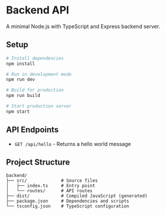 # Backend API

A minimal Node.js with TypeScript and Express backend server.

## Setup

```bash
# Install dependencies
npm install

# Run in development mode
npm run dev

# Build for production
npm run build

# Start production server
npm start
```

## API Endpoints

- `GET /api/hello` - Returns a hello world message

## Project Structure

```
backend/
├── src/             # Source files
│   ├── index.ts     # Entry point
│   └── routes/      # API routes
├── dist/            # Compiled JavaScript (generated)
├── package.json     # Dependencies and scripts
└── tsconfig.json    # TypeScript configuration
``` 